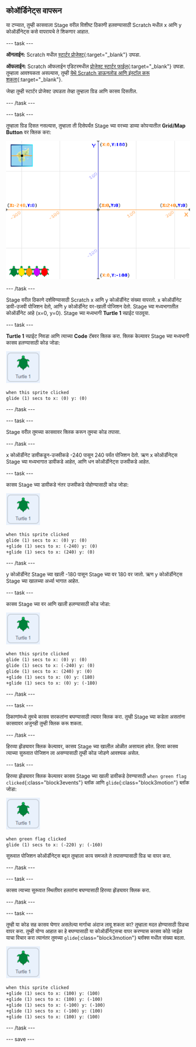 ## कोऑर्डिनेट्स वापरून

या टप्प्यात, तुम्ही कासवाला Stage वरील विशीष्ट ठिकाणी हलवण्यासाठी Scratch मधील x आणि y कोऑर्डीनेट्स कसे वापरायचे ते शिकणार आहात.

--- task ---

**ऑनलाईन:** Scratch मधील [स्टार्टर प्रोजेक्ट](http://rpf.io/turtle-tracker-on){:target="_blank"} उघडा.

**ऑफलाईन:** Scratch ऑफलाईन एडिटरमधील [प्रोजेक्ट स्टार्टर फाईल](http://rpf.io/p/en/turtle-tracker-get){:target="_blank"} उघडा. तुम्हाला आवश्यकता असल्यास, तुम्ही [येथे Scratch डाऊनलोड आणि इंस्टॉल करू शकता](https://scratch.mit.edu/download){:target="_blank"}.

जेव्हा तुम्ही स्टार्टर प्रोजेक्ट उघडता तेव्हा तुम्हाला ग्रिड आणि कासव दिसतील.

--- /task ---

--- task ---

तुम्हाला ग्रिड दिसत नसल्यास, तुम्हाला ती दिसेपर्यंत Stage च्या वरच्या डाव्या कोपऱ्यातील **Grid/Map Button** वर क्लिक करा:

![हायलाइट केलेल्या बटनासह नकाशा दाखवणारा Stage](images/grid-backdrop.png)

--- /task ---

Stage वरील ठिकाणे दर्शविण्यासाठी Scratch x आणि y कोऑर्डीनेट संख्या वापरतो. x कोऑर्डीनेट डावी-उजवी पोजिशन देतो, आणि y कोऑर्डीनेट वर-खाली पोजिशन देतो. Stage च्या मध्यभागातील कोऑर्डीनेट आहे (x=0, y=0). Stage च्या मध्यभागी **Turtle 1** स्प्राईट पाठवूया.

--- task ---

**Turtle 1** स्प्राईट निवडा आणि त्याच्या **Code** टॅबवर क्लिक करा. क्लिक केल्यावर Stage च्या मध्यभागी कासव हलण्यासाठी कोड जोडा:

![Turtle 1 स्प्राईटची इमेज](images/turtle-1-sprite.png)

```blocks3
when this sprite clicked
glide (1) secs to x: (0) y: (0)
```

--- /task ---

--- task ---

Stage वरील तुमच्या कासवावर क्लिक करून तुमचा कोड तपासा.

--- /task ---

x कोऑर्डीनेट डावीकडून-उजवीकडे -240 पासून 240 पर्यंत पोजिशन देतो. ऋण x कोऑर्डीनेट्स Stage च्या मध्यभागात डावीकडे आहेत, आणि धन कोऑर्डीनेट्स उजवीकडे आहेत.

--- task ---

कासव Stage च्या डावीकडे नंतर उजवीकडे पोहोण्यासाठी कोड जोडा:

![Turtle 1 स्प्राईटची इमेज](images/turtle-1-sprite.png)

```blocks3
when this sprite clicked
glide (1) secs to x: (0) y: (0)
+glide (1) secs to x: (-240) y: (0)
+glide (1) secs to x: (240) y: (0)
```

--- /task ---

y कोऑर्डीनेट Stage च्या खाली -180 पासून Stage च्या वर 180 वर जातो. ऋण y कोऑर्डीनेट्स Stage च्या खालच्या अर्ध्या भागात आहेत.

--- task ---

कासव Stage च्या वर आणि खाली हलण्यासाठी कोड जोडा:

![Turtle 1 स्प्राईटची इमेज](images/turtle-1-sprite.png)

```blocks3
when this sprite clicked
glide (1) secs to x: (0) y: (0)
glide (1) secs to x: (-240) y: (0)
glide (1) secs to x: (240) y: (0)
+glide (1) secs to x: (0) y: (180)
+glide (1) secs to x: (0) y: (-180)
```

--- /task ---

--- task ---

ठिकाणांमध्ये तुमचे कासव सरकतांना बघण्यासाठी त्यावर क्लिक करा. तुम्ही Stage च्या कडेला असतांना कासवावर अजुनही तुम्ही क्लिक करू शकता.

--- /task ---

हिरव्या झेंड्यावर क्लिक केल्यावर, कासव Stage च्या खालील ओळीत असायला हवेत. हिरवा कासव त्याच्या सुरूवात पोजिशन ला असण्यासाठी तुम्ही कोड जोडणे आवश्यक असेल.

--- task ---

हिरव्या झेंड्यावर क्लिक केल्यावर कासव Stage च्या खाली डावीकडे ठेवण्यासाठी `when green flag clicked`{:class="block3events"} ब्लॉक आणि `glide`{:class="block3motion"} ब्लॉक जोडा:

![Turtle 1 स्प्राईटची इमेज](images/turtle-1-sprite.png)

```blocks3
when green flag clicked
glide (1) secs to x: (-220) y: (-160)
```

सुरूवात पोजिशन कोऑर्डीनेट्स बद्दल तुम्हाला काय समजले ते तपासण्यासाठी ग्रिड चा वापर करा.

--- /task ---

--- task ---

कासव त्याच्या सुरूवात स्थितीवर हलतांना बघण्यासाठी हिरव्या झेंड्यावर क्लिक करा.

--- /task ---

--- task ---

तुम्ही या कोड सह कासव घेणार असलेल्या मार्गाचा अंदाज लावू शकता का? तुम्हाला मदत होण्यासाठी ग्रिडचा वापर करा. तुम्ही योग्य आहात का हे बघण्यासाठी या कोऑर्डीनेट्सचा वापर करण्यास कासव कोठे जाईल याचा विचार करा त्यानंतर तुमच्या `glide`{:class="block3motion"} ब्लॉक्स मधील संख्या बदला.

![Turtle 1 स्प्राईटची इमेज](images/turtle-1-sprite.png)

```blocks3
when this sprite clicked
+glide (1) secs to x: (100) y: (100)
+glide (1) secs to x: (100) y: (-100)
+glide (1) secs to x: (-100) y: (-100)
+glide (1) secs to x: (-100) y: (100)
+glide (1) secs to x: (100) y: (100)
```

--- /task ---

--- save ---

